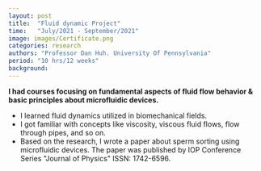 ```yaml
---
layout: post
title:  "Fluid dynamic Project"
time:   "July/2021 - September/2021"
image: images/Certificate.png
categories: research
authors: "Professor Dan Huh. University Of Pennsylvania"
period: "10 hrs/12 weeks"
background: 
---
```

**I had courses focusing on fundamental aspects of fluid flow behavior & basic principles about microfluidic devices.**
- I learned fluid dynamics utilized in biomechanical fields. 
- I got familiar with concepts like viscosity, viscous fluid flows, flow through pipes, and so on.
- Based on the research, I wrote a paper about sperm sorting using microfluidic devices. The paper was published by IOP Conference Series "Journal of Physics" ISSN: 1742-6596.